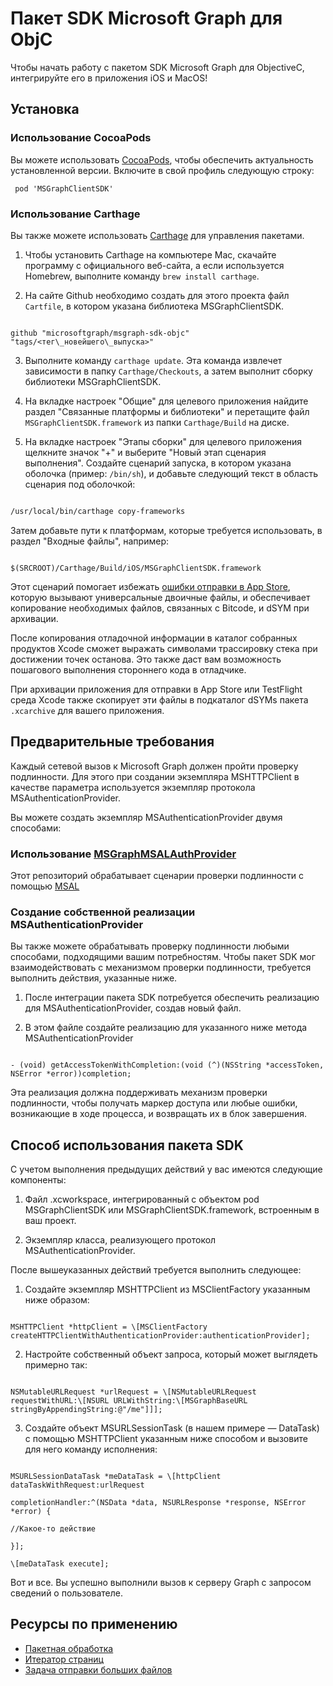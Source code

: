 
# Пакет SDK Microsoft Graph для ObjC


Чтобы начать работу с пакетом SDK Microsoft Graph для ObjectiveC, интегрируйте его в приложения iOS и MacOS!

## Установка


### Использование CocoaPods

Вы можете использовать [CocoaPods](https://cocoapods.org/), чтобы обеспечить актуальность установленной версии. Включите в свой профиль следующую строку:
  ``` 
   pod 'MSGraphClientSDK'
  ```


### Использование Carthage



Вы также можете использовать [Carthage](https://github.com/Carthage/Carthage) для управления пакетами.



1. Чтобы установить Carthage на компьютере Mac, скачайте программу с официального веб-сайта, а если используется Homebrew, выполните команду `brew install carthage`.

2. На сайте Github необходимо создать для этого проекта файл `Cartfile`, в котором указана библиотека MSGraphClientSDK.



```

github "microsoftgraph/msgraph-sdk-objc" "tags/<тег\_новейшего\_выпуска>"

```



3. Выполните команду `carthage update`. Эта команда извлечет зависимости в папку `Carthage/Checkouts`, а затем выполнит сборку библиотеки MSGraphClientSDK.

4. На вкладке настроек "Общие" для целевого приложения найдите раздел "Связанные платформы и библиотеки" и перетащите файл `MSGraphClientSDK.framework` из папки `Carthage/Build` на диске.

5. На вкладке настроек "Этапы сборки" для целевого приложения щелкните значок "+" и выберите "Новый этап сценария выполнения". Создайте сценарий запуска, в котором указана оболочка (пример: `/bin/sh`), и добавьте следующий текст в область сценария под оболочкой:



```sh

/usr/local/bin/carthage copy-frameworks

```



Затем добавьте пути к платформам, которые требуется использовать, в раздел "Входные файлы", например:



```

$(SRCROOT)/Carthage/Build/iOS/MSGraphClientSDK.framework

```

Этот сценарий помогает избежать [ошибки отправки в App Store](http://www.openradar.me/radar?id=6409498411401216), которую вызывают универсальные двоичные файлы, и обеспечивает копирование необходимых файлов, связанных с Bitcode, и dSYM при архивации.



После копирования отладочной информации в каталог собранных продуктов Xcode сможет выражать символами трассировку стека при достижении точек останова. Это также даст вам возможность пошагового выполнения стороннего кода в отладчике.



При архивации приложения для отправки в App Store или TestFlight среда Xcode также скопирует эти файлы в подкаталог dSYMs пакета `.xcarchive` для вашего приложения.



## Предварительные требования

Каждый сетевой вызов к Microsoft Graph должен пройти проверку подлинности. Для этого при создании экземпляра MSHTTPClient в качестве параметра используется экземпляр протокола MSAuthenticationProvider.

Вы можете создать экземпляр MSAuthenticationProvider двумя способами:

### Использование [MSGraphMSALAuthProvider](https://github.com/microsoftgraph/msgraph-sdk-objc-auth)

Этот репозиторий обрабатывает сценарии проверки подлинности с помощью [MSAL](https://github.com/AzureAD/microsoft-authentication-library-for-objc)

### Создание собственной реализации MSAuthenticationProvider

Вы также можете обрабатывать проверку подлинности любыми способами, подходящими вашим потребностям. Чтобы пакет SDK мог взаимодействовать с механизмом проверки подлинности, требуется выполнить действия, указанные ниже.

1. После интеграции пакета SDK потребуется обеспечить реализацию для MSAuthenticationProvider, создав новый файл.

2. В этом файле создайте реализацию для указанного ниже метода MSAuthenticationProvider

```

- (void) getAccessTokenWithCompletion:(void (^)(NSString *accessToken, NSError *error))completion;

```

Эта реализация должна поддерживать механизм проверки подлинности, чтобы получать маркер доступа или любые ошибки, возникающие в ходе процесса, и возвращать их в блок завершения.

## Способ использования пакета SDK



С учетом выполнения предыдущих действий у вас имеются следующие компоненты:



1. Файл .xcworkspace, интегрированный с объектом pod MSGraphClientSDK или MSGraphClientSDK.framework, встроенным в ваш проект. 



2. Экземпляр класса, реализующего протокол MSAuthenticationProvider.



После вышеуказанных действий требуется выполнить следующее:



1. Создайте экземпляр MSHTTPClient из MSClientFactory указанным ниже образом:

```

MSHTTPClient *httpClient = \[MSClientFactory createHTTPClientWithAuthenticationProvider:authenticationProvider];

```

2. Настройте собственный объект запроса, который может выглядеть примерно так:

```

NSMutableURLRequest *urlRequest = \[NSMutableURLRequest requestWithURL:\[NSURL URLWithString:\[MSGraphBaseURL stringByAppendingString:@"/me"]]];

```

3. Создайте объект MSURLSessionTask (в нашем примере — DataTask) с помощью MSHTTPClient указанным ниже способом и вызовите для него команду исполнения:

```

MSURLSessionDataTask *meDataTask = \[httpClient dataTaskWithRequest:urlRequest

completionHandler:^(NSData *data, NSURLResponse *response, NSError *error) {

//Какое-то действие

}];

\[meDataTask execute];

```



Вот и все. Вы успешно выполнили вызов к серверу Graph с запросом сведений о пользователе.

## Ресурсы по применению

* [Пакетная обработка](/Docs/Content/Batching.md)
* [Итератор страниц](/Docs/Tasks/PageIterator.md)
* [Задача отправки больших файлов](/Docs/Tasks/LargeFileUpload.md)
